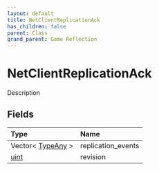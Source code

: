 ```yaml
---
layout: default
title: NetClientReplicationAck
has_children: false
parent: Class
grand_parent: Game Reflection
---
```

# NetClientReplicationAck
Description 

## Fields
| Type | Name |
|:-------------|:--------------|
| Vector< [TypeAny](/game-reflection/components/type_any.md) > | replication_events |
| [uint](/game-reflection/components/uint.md) | revision |
